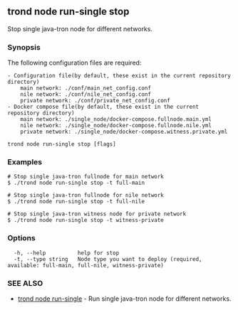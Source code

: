 ## trond node run-single stop

Stop single java-tron node for different networks.

### Synopsis

The following configuration files are required:

	- Configuration file(by default, these exist in the current repository directory)
		main network: ./conf/main_net_config.conf
		nile network: ./conf/nile_net_config.conf
		private network: ./conf/private_net_config.conf
	- Docker compose file(by default, these exist in the current repository directory)
		main network: ./single_node/docker-compose.fullnode.main.yml
		nile network: ./single_node/docker-compose.fullnode.nile.yml
		private network: ./single_node/docker-compose.witness.private.yml


```
trond node run-single stop [flags]
```

### Examples

```
# Stop single java-tron fullnode for main network
$ ./trond node run-single stop -t full-main

# Stop single java-tron fullnode for nile network
$ ./trond node run-single stop -t full-nile

# Stop single java-tron witness node for private network
$ ./trond node run-single stop -t witness-private

```

### Options

```
  -h, --help          help for stop
  -t, --type string   Node type you want to deploy (required, available: full-main, full-nile, witness-private)
```

### SEE ALSO

* [trond node run-single](trond_node_run-single.md)	 - Run single java-tron node for different networks.
